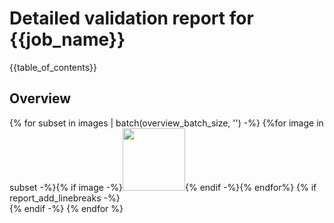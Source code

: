 # Detailed validation report for {{job_name}}
{{table_of_contents}}

## Overview

{% for subset in images | batch(overview_batch_size, '') -%}
{%for image in subset -%}{% if image -%}<a href="{{image}}"><img width="100" src="{{image}}" /></a>{% endif -%}{% endfor%}
{% if report_add_linebreaks -%}<br />{% endif -%}
{% endfor %}

<!---
{% for name, values in distributions.items() -%}
## {{ name }} ({{"KS statistic: %0.3f; p-value: %0.3f" | format(values['ks_statistic'], values['pvalue'])}} - {{values['status']}}

{% if values['status'] != 'success' -%}
[![image]({{values['image']}})]({{values['image']}})
{% endif -%}

{% endfor -%}
---!>
